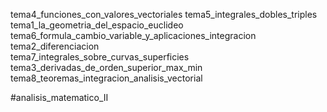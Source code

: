 tema4_funciones_con_valores_vectoriales
tema5_integrales_dobles_triples
tema1_la_geometria_del_espacio_euclideo     
tema6_formula_cambio_variable_y_aplicaciones_integracion
tema2_diferenciacion                        
tema7_integrales_sobre_curvas_superficies
tema3_derivadas_de_orden_superior_max_min   
tema8_teoremas_integracion_analisis_vectorial

#analisis_matematico_II
